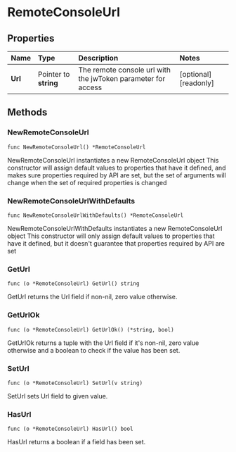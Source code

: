 # RemoteConsoleUrl

## Properties

| Name | Type | Description | Notes |
| :--- | :--- | :--- | :--- |
| **Url** | Pointer to **string** | The remote console url with the jwToken parameter for access | \[optional\] \[readonly\] |

## Methods

### NewRemoteConsoleUrl

`func NewRemoteConsoleUrl() *RemoteConsoleUrl`

NewRemoteConsoleUrl instantiates a new RemoteConsoleUrl object This constructor will assign default values to properties that have it defined, and makes sure properties required by API are set, but the set of arguments will change when the set of required properties is changed

### NewRemoteConsoleUrlWithDefaults

`func NewRemoteConsoleUrlWithDefaults() *RemoteConsoleUrl`

NewRemoteConsoleUrlWithDefaults instantiates a new RemoteConsoleUrl object This constructor will only assign default values to properties that have it defined, but it doesn't guarantee that properties required by API are set

### GetUrl

`func (o *RemoteConsoleUrl) GetUrl() string`

GetUrl returns the Url field if non-nil, zero value otherwise.

### GetUrlOk

`func (o *RemoteConsoleUrl) GetUrlOk() (*string, bool)`

GetUrlOk returns a tuple with the Url field if it's non-nil, zero value otherwise and a boolean to check if the value has been set.

### SetUrl

`func (o *RemoteConsoleUrl) SetUrl(v string)`

SetUrl sets Url field to given value.

### HasUrl

`func (o *RemoteConsoleUrl) HasUrl() bool`

HasUrl returns a boolean if a field has been set.

